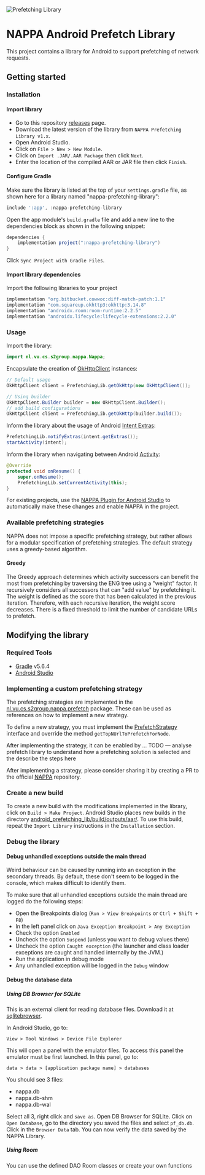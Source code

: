 ![Prefetching Library](https://github.com/VU-Thesis-2019-2020-Wesley-Shann/NAPPA/workflows/Prefetching%20Library/badge.svg)

# NAPPA Android Prefetch Library

This project contains a library for Android to support prefetching of network requests.

## Getting started

### Installation

#### Import library

* Go to this repository [releases](https://github.com/S2-group/NAPPA/releases) page.
* Download the latest version of the library from `NAPPA Prefetching Library v1.x`.
* Open Android Studio.
* Click on `File > New > New Module`.
* Click on `Import .JAR/.AAR Package` then click `Next`.
* Enter the location of the compiled AAR or JAR file then click `Finish`.

#### Configure Gradle

Make sure the library is listed at the top of your `settings.gradle` file, as shown here for a library named "nappa-prefetching-library": 

```gradle
include ':app', :nappa-prefetching-library
```

Open the app module's `build.gradle` file and add a new line to the dependencies block as shown in the following snippet: 

```gradle
dependencies {
    implementation project(":nappa-prefetching-library")
}
```

Click `Sync Project with Gradle Files`.

#### Import library dependencies

Import the following libraries to your project

```gradle
implementation "org.bitbucket.cowwoc:diff-match-patch:1.1"
implementation "com.squareup.okhttp3:okhttp:3.14.8"
implementation "androidx.room:room-runtime:2.2.5"
implementation "androidx.lifecycle:lifecycle-extensions:2.2.0"
```

### Usage

Import the library:

```java
import nl.vu.cs.s2group.nappa.Nappa;
``` 

Encapsulate the creation of [OkHttpClient](https://square.github.io/okhttp/4.x/okhttp/okhttp3/-ok-http-client/) instances:

```java
// Default usage
OkHttpClient client = PrefetchingLib.getOkHttp(new OkHttpClient());

// Using builder
OkHttpClient.Builder builder = new OkHttpClient.Builder();
// add build configurations
OkHttpClient client = PrefetchingLib.getOkHttp(builder.build());
```

Inform the library about the usage of Android [Intent Extras](https://developer.android.com/reference/android/content/Intent):

```java
PrefetchingLib.notifyExtras(intent.getExtras());
startActivity(intent); 
```

Inform the library when navigating between Android [Activity](https://developer.android.com/reference/android/app/Activity):

```java
@Override
protected void onResume() {
    super.onResume();
    PrefetchingLib.setCurrentActivity(this);
}
```

For existing projects, use the [NAPPA Plugin for Android Studio](../Android-Studio-Plugin) to automatically make these changes and enable NAPPA in the project.


### Available prefetching strategies

NAPPA does not impose a specific prefetching strategy, but rather allows for a modular specification of prefetching strategies.
The default strategy uses a greedy-based algorithm.

#### Greedy

The Greedy approach determines which activity successors can benefit the most from prefetching by traversing the ENG tree using a "weight" factor.
It recursively considers all successors that can "add value" by prefetching it.
The weight is defined as the score that has been calculated in the previous iteration.
Therefore, with each recursive iteration, the weight score decreases. 
There is a fixed threshold to limit the number of candidate URLs to prefetch.

## Modifying the library

### Required Tools

* [Gradle](https://gradle.org/) v5.6.4
* [Android Studio](https://developer.android.com/studio)

### Implementing a custom prefetching strategy

The prefetching strategies are implemented in the [nl.vu.cs.s2group.nappa.prefetch](android_prefetching_lib/src/main/java/nl/vu/cs/s2group/prefetch) package.
These can be used as references on how to implement a new strategy.

To define a new strategy, you must implement the [PrefetchStrategy](android_prefetching_lib/src/main/java/nl/vu/cs/s2group/prefetch/PrefetchStrategy.java) interface and override the method `getTopNUrlToPrefetchForNode`.

After implementing the strategy, it can be enabled by ...
TODO &mdash; analyse prefetch library to understand how a prefetching solution is selected and the describe the steps here

After implementing a strategy, please consider sharing it by creating a PR to the official [NAPPA](https://github.com/S2-group/NAPPA) repository.

### Create a new build 

To create a new build with the modifications implemented in the library, click on `Build > Make Project`.
Android Studio places new builds in the directory [android_prefetching_lib/build/outputs/aar/](android_prefetching_lib/build/outputs/aar).
To use this build, repeat the `Import Library` instructions in the `Installation` section.

### Debug the library

#### Debug unhandled exceptions outside the main thread

Weird behaviour can be caused by running into an exception in the secondary threads.
By default, these don't seem to be logged in the console, which makes difficult to identify them.

To make sure that all unhandled exceptions outside the main thread are logged do the following steps: 

* Open the Breakpoints dialog (`Run > View Breakpoints` or `Ctrl + Shift + F8`)
* In the left panel click on `Java Exception Breakpoint > Any Exception`
* Check the option `Enabled`
* Uncheck the option `Suspend` (unless you want to debug values there)
* Uncheck the option `Caught exception` (the launcher and class loader exceptions are caught and handled internally by the JVM.)
* Run the application in debug mode 
* Any unhandled exception will be logged in the `Debug` window

#### Debug the database data

##### Using DB Browser for SQLite

This is an external client for reading database files.
Download it at [sqlitebrowser](https://sqlitebrowser.org/dl/).

In Android Studio, go to:

```
View > Tool Windows > Device File Explorer
```

This will open a panel with the emulator files. 
To access this panel the emulator must be first launched. 
In this panel, go to:

```
data > data > [application package name] > databases 
```

You should see 3 files:

* nappa.db
* nappa.db-shm
* nappa.db-wal

Select all 3, right click and `save as`.
Open DB Browser for SQLite.
Click on `Open Database`, go to the directory you saved the files and select `pf_db.db`.
Click in the `Browser Data` tab.
You can now verify the data saved by the NAPPA Library. 

##### Using Room

You can use the defined DAO Room classes or create your own functions
